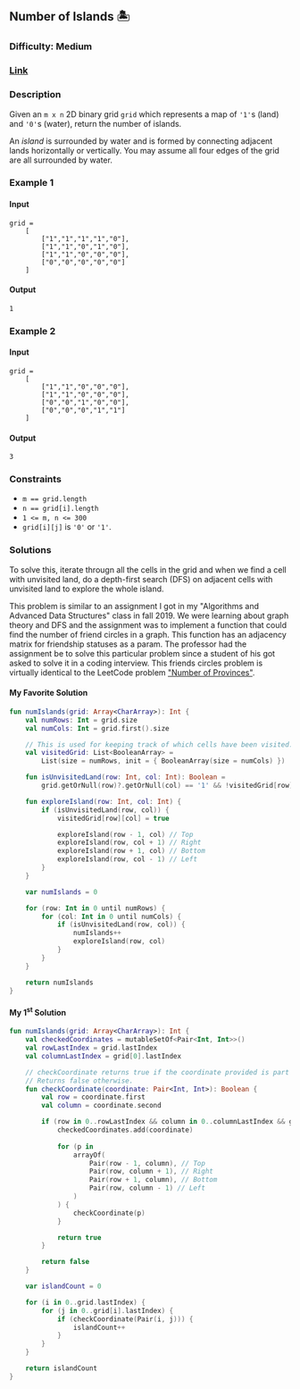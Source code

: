 ## Number of Islands :desert_island:
### Difficulty: Medium
### [Link](https://leetcode.com/problems/number-of-islands/)

### Description

Given an `m x n` 2D binary grid `grid` which represents a map of `'1'`s (land) and `'0'`s (water), return the number of islands.

An *island* is surrounded by water and is formed by connecting adjacent lands horizontally or vertically. You may assume all four edges of the grid are all surrounded by water.

### Example 1

#### Input

```
grid =
    [
        ["1","1","1","1","0"],
        ["1","1","0","1","0"],
        ["1","1","0","0","0"],
        ["0","0","0","0","0"]
    ]
```

#### Output
`1`

### Example 2

#### Input

```
grid =
    [
        ["1","1","0","0","0"],
        ["1","1","0","0","0"],
        ["0","0","1","0","0"],
        ["0","0","0","1","1"]
    ]
```

#### Output
`3`

### Constraints
- `m == grid.length`
- `n == grid[i].length`
- `1 <= m, n <= 300`
- `grid[i][j]` is `'0'` or `'1'`.

### Solutions

To solve this, iterate througn all the cells in the grid and when we find a cell with unvisited land, do a depth-first search (DFS) on adjacent cells with unvisited land to explore the whole island.

This problem is similar to an assignment I got in my "Algorithms and Advanced Data Structures" class in fall 2019. We were learning about graph theory and DFS and the assignment was to implement a function that could find the number of friend circles in a graph. This function has an adjacency matrix for friendship statuses as a param. The professor had the assignment be to solve this particular problem since a student of his got asked to solve it in a coding interview. This friends circles problem is virtually identical to the LeetCode problem ["Number of Provinces"](https://leetcode.com/problems/number-of-provinces/).


#### My Favorite Solution

```kotlin
fun numIslands(grid: Array<CharArray>): Int {
    val numRows: Int = grid.size
    val numCols: Int = grid.first().size

    // This is used for keeping track of which cells have been visited. It starts off with all falses.
    val visitedGrid: List<BooleanArray> =
        List(size = numRows, init = { BooleanArray(size = numCols) })

    fun isUnvisitedLand(row: Int, col: Int): Boolean =
        grid.getOrNull(row)?.getOrNull(col) == '1' && !visitedGrid[row][col]

    fun exploreIsland(row: Int, col: Int) {
        if (isUnvisitedLand(row, col)) {
            visitedGrid[row][col] = true

            exploreIsland(row - 1, col) // Top
            exploreIsland(row, col + 1) // Right
            exploreIsland(row + 1, col) // Bottom
            exploreIsland(row, col - 1) // Left
        }
    }

    var numIslands = 0

    for (row: Int in 0 until numRows) {
        for (col: Int in 0 until numCols) {
            if (isUnvisitedLand(row, col)) {
                numIslands++
                exploreIsland(row, col)
            }
        }
    }

    return numIslands
}
```

#### My 1<sup>st</sup> Solution

```kotlin
fun numIslands(grid: Array<CharArray>): Int {
    val checkedCoordinates = mutableSetOf<Pair<Int, Int>>()
    val rowLastIndex = grid.lastIndex
    val columnLastIndex = grid[0].lastIndex

    // checkCoordinate returns true if the coordinate provided is part of an island and hasn't been checked yet.
    // Returns false otherwise.
    fun checkCoordinate(coordinate: Pair<Int, Int>): Boolean {
        val row = coordinate.first
        val column = coordinate.second

        if (row in 0..rowLastIndex && column in 0..columnLastIndex && grid[row][column] != '0' && coordinate !in checkedCoordinates) {
            checkedCoordinates.add(coordinate)
            
            for (p in 
                arrayOf(
                    Pair(row - 1, column), // Top
                    Pair(row, column + 1), // Right
                    Pair(row + 1, column), // Bottom
                    Pair(row, column - 1) // Left
                )
            ) {
                checkCoordinate(p)
            }

            return true
        }

        return false
    }

    var islandCount = 0

    for (i in 0..grid.lastIndex) {
        for (j in 0..grid[i].lastIndex) {
            if (checkCoordinate(Pair(i, j))) {
                islandCount++
            }
        }
    }

    return islandCount
}
```